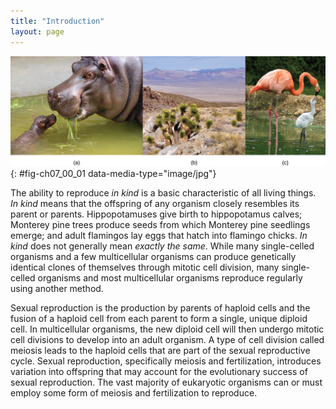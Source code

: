 ```yaml
---
title: "Introduction"
layout: page
---
```



<?cnx.eoc class="summary" title="Sections Summary"?>

<?cnx.eoc class="art-exercise" title="Art Connections"?>

<?cnx.eoc class="multiple-choice" title="Multiple Choice"?>

<?cnx.eoc class="free-response" title="Free Response"?>

 ![Three images are shown. Part a shows a mother and baby hippopotamus. In part b, mature Joshua trees are pictured next to saplings. In part c, a mother and baby flamingo are shown.](../resources/Figure_07_00_01abc.jpg "Each of us, like these other large multicellular organisms, begins life as a fertilized egg. After trillions of cell divisions, each of us develops into a complex, multicellular organism. (credit a:  modification of work by Frank Wouters; credit b: modification of work by Ken Cole, USGS; credit c: modification of work by Martin Pettitt)"){: #fig-ch07_00_01 data-media-type="image/jpg"}

The ability to reproduce <em>in kind </em>is a basic characteristic of all living things. *In kind* means that the offspring of any organism closely resembles its parent or parents. Hippopotamuses give birth to hippopotamus calves; Monterey pine trees produce seeds from which Monterey pine seedlings emerge; and adult flamingos lay eggs that hatch into flamingo chicks. *In kind* does not generally mean *exactly the same*. While many single-celled organisms and a few multicellular organisms can produce genetically identical clones of themselves through mitotic cell division, many single-celled organisms and most multicellular organisms reproduce regularly using another method.

Sexual reproduction is the production by parents of haploid cells and the fusion of a haploid cell from each parent to form a single, unique diploid cell. In multicellular organisms, the new diploid cell will then undergo mitotic cell divisions to develop into an adult organism. A type of cell division called meiosis leads to the haploid cells that are part of the sexual reproductive cycle. Sexual reproduction, specifically meiosis and fertilization, introduces variation into offspring that may account for the evolutionary success of sexual reproduction. The vast majority of eukaryotic organisms can or must employ some form of meiosis and fertilization to reproduce.

